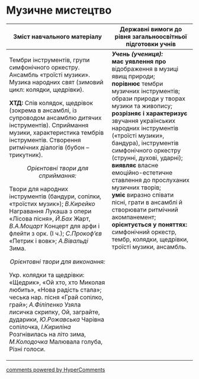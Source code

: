 <div id="hypercomments_widget" class="js-hypercomments-widget invisible"></div>

Музичне мистецтво
=============================================

<table>
<thead>
  <tr>
    <th width="55%" align="center">Зміст навчального матеріалу</th>
    <th width="45%" align="center">Державні вимоги до рівня загальноосвітньої підготовки учнів</th>
  </tr>
</thead>
<tbody>
  <tr>
    <td width="55%" style="vertical-align:top !important;">
<p>Тембри інструментів, групи симфонічного оркестру. Ансамбль «троїсті музики». Музика народних свят (зимовий цикл: колядки, щедрівки).</p>   
<p><b>ХТД:</b> Спів колядок, щедрівок (зокрема в ансамблі, із супроводом ансамблю дитячих інструментів). Сприймання музики, характеристика тембрів інструментів. Створення ритмічних діалогів (бубон – трикутник).</p>
<center><i>Орієнтовні твори для сприймання:</i></center>
<p>Твори для народних інструментів (бандури, сопілки, «троїстих музик»); <i>В.Кирейко</i> Награвання Лукаша з опери «Лісова пісня», <i>Й.Бах</i> Жарт, <i>В.А.Моцарт</i> Концерт для арфи і флейти з орк. (І ч.); <i>С.Прокоф’єв</i> «Петрик і вовк»; <i>А.Вівальді</i> Зима.</p>
<center><i>Орієнтовні твори для виконання:</i></center>
<p>Укр. колядки та щедрівки: «Щедрик», «Ой хто, хто Миколая любить», «Нова радість стала»; чеська нар. пісня «Грай сопілко, грай»; <i>А.Філіпенко</i> Узяла лисичка скрипку, Ой, заграйте, дударики,  <i>Ю.Рожавська</i> Чарівна сопілочка, <i>І.Кириліна</i> Розгнівилась на літо зима, <i>М.Колодочка</i> Малювала голуба, Різні голоси.</p>
	</td>
<td width="45%" style="vertical-align:top !important;"><b><i>Учень (учениця):</i></b><br>
<b>має уявлення про</b> відображення в музиці явищ природи;<br>
<b>порівнює</b> тембри музичних інструментів; образи природи у творах музики та живопису;<br>
<b>розрізняє і характеризує</b> звучання українських народних інструментів («троїсті музики», бандура),  інструментів симфонічного оркестру (струнні, духові, ударні);<br>
<b>виявляє</b> власне емоційно-естетичне ставлення до прослуханих музичних творів;<br>
<b>уміє</b> виразно співати пісні, грати в ансамблі й створювати ритмічний акомпанемент;<br>
<b>орієнтується у поняттях:</b> симфонічний оркестр, тембр, колядки, щедрівки, троїсті музики, ансамбль.<br>
</td>
	</tr>
</tbody>
</table>

<div class="js-hypercomments-container">
<a href="http://hypercomments.com" class="hc-link" title="comments widget">comments powered by HyperComments</a>
</div>